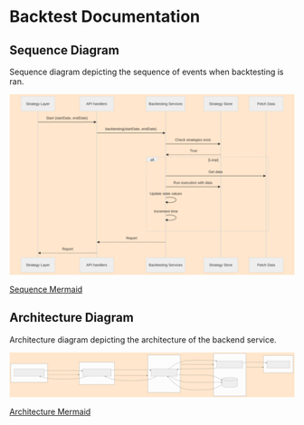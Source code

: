 # Backtest Documentation

## Sequence Diagram

Sequence diagram depicting the sequence of events when backtesting is ran. 

![Sequence Diagram](/docs/Execution/Backtest/Diagrams/Sequence/Sequence.drawio.svg)

[Sequence Mermaid](/docs/Execution/Backtest/Diagrams/Sequence/Sequence.mmd)

## Architecture Diagram

Architecture diagram depicting the architecture of the backend service. 

![Architecture Diagram](/docs/Execution/Backtest/Diagrams/Architecture/Architecture.drawio.svg)

[Architecture Mermaid](/docs/Execution/Backtest/Diagrams/Architecture/Architecture.mmd)